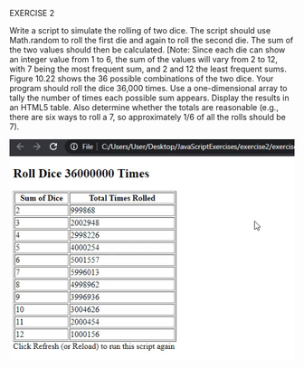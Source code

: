 EXERCISE 2

Write a script to simulate the rolling of two dice. The script should use Math.random to roll
the first die and again to roll the second die. The sum of the two values should then be calculated.
[Note: Since each die can show an integer value from 1 to 6, the sum of the values will vary from 2
to 12, with 7 being the most frequent sum, and 2 and 12 the least frequent sums. Figure 10.22
shows the 36 possible combinations of the two dice. Your program should roll the dice 36,000
times. Use a one-dimensional array to tally the number of times each possible sum appears. Display
the results in an HTML5 table. Also determine whether the totals are reasonable (e.g., there are six
ways to roll a 7, so approximately 1/6 of all the rolls should be 7).

![ImgName](https://github.com/uendihoxha/JavaScriptExercises/blob/master/gifs/gif2.gif)


